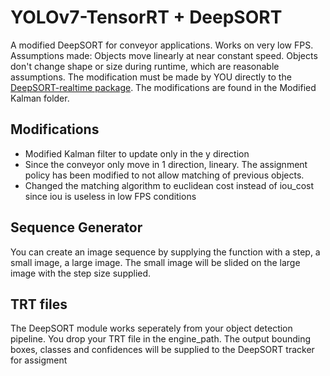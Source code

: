 # YOLOv7-TensorRT + DeepSORT
A modified DeepSORT for conveyor applications. Works on very low FPS. Assumptions made: Objects move linearly at near constant speed. Objects don't change shape or size during runtime, which are reasonable assumptions. The modification must be made by YOU directly to the [DeepSORT-realtime package](deep-sort-realtime). The modifications are found in the Modified Kalman folder.
## Modifications
- Modified Kalman filter to update only in the y direction
- Since the conveyor only move in 1 direction, lineary. The assignment policy has been modified to not allow matching of previous objects.
- Changed the matching algorithm to euclidean cost instead of iou_cost since iou is useless in low FPS conditions

## Sequence Generator
You can create an image sequence by supplying the function with a step, a small image, a large image. The small image will be slided on the large image with the step size supplied.

## TRT files
The DeepSORT module works seperately from your object detection pipeline. You drop your TRT file in the engine_path. The output bounding boxes, classes and confidences will be supplied to the DeepSORT tracker for assigment
